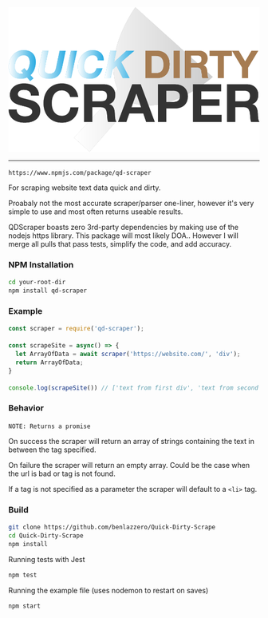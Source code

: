 <p align="center">
  <img src="https://github.com/benlazzero/Quick-Dirty-Scrape/blob/main/logo.png?raw=true">
</p>

------------------------------------
`https://www.npmjs.com/package/qd-scraper`

For scraping website text data quick and dirty.

Proabaly not the most accurate scraper/parser one-liner, however it's very simple to use and most often returns useable results.

QDScraper boasts zero 3rd-party dependencies by making use of the nodejs https library. This package will most likely DOA.. 
However I will merge all pulls that pass tests, simplify the code, and add accuracy.

### NPM Installation

```bash
cd your-root-dir
npm install qd-scraper 
```

### Example

```javascript
const scraper = require('qd-scraper');

const scrapeSite = async() => {
  let ArrayOfData = await scraper('https://website.com/', 'div');
  return ArrayOfData;
}

console.log(scrapeSite()) // ['text from first div', 'text from second div'...]
```

### Behavior

`NOTE: Returns a promise`

On success the scraper will return an array of strings containing the text in between the tag specified.

On failure the scraper will return an empty array. Could be the case when the url is bad or tag is not found.

If a tag is not specified as a parameter the scraper will default to a `<li>` tag.

### Build 

```bash
git clone https://github.com/benlazzero/Quick-Dirty-Scrape
cd Quick-Dirty-Scrape
npm install
```

Running tests with Jest
```bash
npm test 
```

Running the example file (uses nodemon to restart on saves)
```bash
npm start
```
